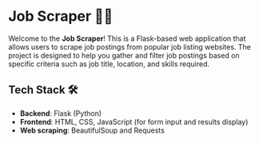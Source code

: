 # Job Scraper 🕵️‍♂️

Welcome to the **Job Scraper**! This is a Flask-based web application that allows users to scrape job postings from popular job listing websites. The project is designed to help you gather and filter job postings based on specific criteria such as job title, location, and skills required.

## Tech Stack 🛠️
- **Backend**: Flask (Python)
- **Frontend**: HTML, CSS, JavaScript (for form input and results display)
- **Web scraping**: BeautifulSoup and Requests

